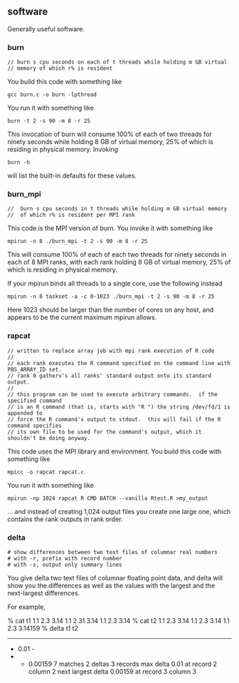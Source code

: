 ## software

Generally useful software.

### burn

    // burn s cpu seconds on each of t threads while holding m GB virtual
    // memory of which r% is resident

You build this code with something like

    gcc burn.c -o burn -lpthread

You run it with something like

    burn -t 2 -s 90 -m 8 -r 25

This invocation of burn will consume 100% of each of two threads for ninety
seconds while holding 8 GB of virtual memory, 25% of which is residing in
physical memory.  Invoking

    burn -h

will list the built-in defaults for these values.


### burn_mpi

    //  burn s cpu seconds in t threads while holding m GB virtual memory
    //  of which r% is resident per MPI rank

This code is the MPI version of burn.  You invoke it with something like

    mpirun -n 8 ./burn_mpi -t 2 -s 90 -m 8 -r 25

This will consume 100% of each of each two threads for ninety seconds in
each of 8 MPI ranks, with each rank holding 8 GB of virtual memory, 25%
of which is residing in physical memory.

If your mpirun binds all threads to a single core, use the following instead

    mpirun -n 8 taskset -a -c 0-1023 ./burn_mpi -t 2 -s 90 -m 8 -r 25

Here 1023 should be larger than the number of cores on any host, and
appears to be the current maximum mpirun allows.


### rapcat

    // written to replace array job with mpi rank execution of R code
    //
    // each rank executes the R command specified on the command line with PBS_ARRAY_ID set.
    // rank 0 gatherv's all ranks' standard output onto its standard output.
    //
    // this program can be used to execute arbitrary commands.  if the specified command
    // is an R command (that is, starts with "R ") the string /dev/fd/1 is appended to
    // force the R command's output to stdout.  this will fail if the R command specifies
    // its own file to be used for the command's output, which it shouldn't be doing anyway.

This code uses the MPI library and environment.  You build this code with something like

    mpicc -o rapcat rapcat.c

You run it with something like

    mpirun -np 1024 rapcat R CMD BATCH --vanilla Rtest.R >my_output

... and instead of creating 1,024 output files you create one large one, which contains the
rank outputs in rank order.

### delta

    # show differences between two text files of columnar real numbers
    # with -r, prefix with record number
    # with -s, output only summary lines

You give delta two text files of columnar floating point data, and delta will show you the differences as well as the values with the largest and the next-largest differences.

For example,

% cat t1
1.1 2.3 3.14
1.1 2.31 3.14
1.1 2.3 3.14
% cat t2
1.1 2.3 3.14
1.1 2.3 3.14
1.1 2.3 3.14159
% delta t1 t2
 -  -  -
 -  0.01  -
 -  -  0.00159
7 matches 2 deltas 3 records
max delta 0.01 at record 2 column 2
next largest delta 0.00159 at record 3 column 3
